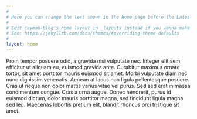 ```yaml
---
#
# Here you can change the text shown in the Home page before the Latest Posts section.
#
# Edit cayman-blog's home layout in _layouts instead if you wanna make some changes
# See: https://jekyllrb.com/docs/themes/#overriding-theme-defaults
#
layout: home
---
```


Proin tempor posuere odio, a gravida nisi vulputate nec. Integer elit sem, efficitur ut aliquam eu, euismod gravida ante. Curabitur maximus ornare tortor, sit amet porttitor mauris euismod sit amet. Morbi vulputate diam nec nunc dignissim venenatis. Aenean at lacus non ligula pellentesque posuere. Cras ut neque non dolor mattis varius vitae vel purus. Sed sed erat in massa condimentum congue. Cras a urna augue. Donec hendrerit, purus id euismod dictum, dolor mauris porttitor magna, sed tincidunt ligula magna sed leo. Maecenas lobortis pretium elit, blandit rhoncus orci tristique sit amet.

